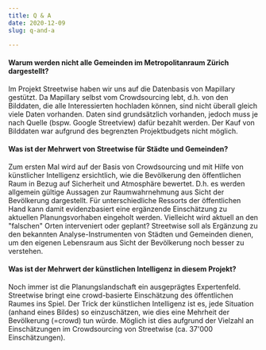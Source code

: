 ```yaml
---
title: Q & A
date: 2020-12-09
slug: q-and-a

---
```

#### Warum werden nicht alle Gemeinden im Metropolitanraum Zürich dargestellt?

Im Projekt Streetwise haben wir uns auf die Datenbasis von Mapillary gestützt. Da Mapillary selbst vom Crowdsourcing lebt, d.h. von den Bilddaten, die alle Interessierten hochladen können, sind nicht überall gleich viele Daten vorhanden. Daten sind grundsätzlich vorhanden, jedoch muss je nach Quelle (bspw. Google Streetview) dafür bezahlt werden. Der Kauf von Bilddaten war aufgrund des begrenzten Projektbudgets nicht möglich.

#### Was ist der Mehrwert von Streetwise für Städte und Gemeinden?

Zum ersten Mal wird auf der Basis von Crowdsourcing und mit Hilfe von künstlicher Intelligenz ersichtlich, wie die Bevölkerung den öffentlichen Raum in Bezug auf Sicherheit und Atmosphäre bewertet. D.h. es werden allgemein gültige Aussagen zur Raumwahrnehmung aus Sicht der Bevölkerung dargestellt. Für unterschiedliche Ressorts der öffentlichen Hand kann damit evidenzbasiert eine ergänzende Einschätzung zu aktuellen Planungsvorhaben eingeholt werden. Vielleicht wird aktuell an den "falschen" Orten interveniert oder geplant? Streetwise soll als Ergänzung zu den bekannten Analyse-Instrumenten von Städten und Gemeinden dienen, um den eigenen Lebensraum aus Sicht der Bevölkerung noch besser zu verstehen.

#### Was ist der Mehrwert der künstlichen Intelligenz in diesem Projekt?

Noch immer ist die Planungslandschaft ein ausgeprägtes Expertenfeld. Streetwise bringt eine crowd-basierte Einschätzung des öffentlichen Raumes ins Spiel. Der Trick der künstlichen Intelligenz ist es, jede Situation (anhand eines Bildes) so einzuschätzen, wie dies eine Mehrheit der Bevölkerung (=crowd) tun würde. Möglich ist dies aufgrund der Vielzahl an Einschätzungen im Crowdsourcing von Streetwise (ca. 37'000 Einschätzungen).